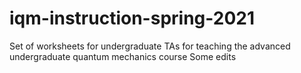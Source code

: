 # iqm-instruction-spring-2021

Set of worksheets for undergraduate TAs for teaching the advanced undergraduate quantum mechanics course
Some edits
